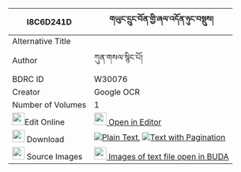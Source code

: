 |I8C6D241D|གཡུང་དྲུང་བོན་གྱི་ཞལ་འདོན་ཉུང་བསྡུས། 
| --- | --- 
|Alternative Title |
|Author| ཀུན་གསལ་སྙིང་པོ།
|BDRC ID | W30076
|Creator | Google OCR
|Number of Volumes| 1
|<img width="25" src="https://img.icons8.com/color/25/000000/edit-property.png">Edit Online| [<img width="25" src="https://avatars.githubusercontent.com/u/45091458?s=200&v=4"> Open in Editor](http://editor.openpecha.org/I8C6D241D)
|<img width="25" src="https://img.icons8.com/fluent/48/000000/download-2.png"/>  Download | [![](https://img.icons8.com/color/20/000000/txt.png)Plain Text](https://github.com/Openpecha/I8C6D241D/releases/download/v2/yungdrung_bon_gyi_shyaldon_nyu_plain_I8C6D241D.zip), [![](https://img.icons8.com/color/20/000000/txt.png)Text with Pagination](https://github.com/Openpecha/I8C6D241D/releases/download/v2/yungdrung_bon_gyi_shyaldon_nyu_pages_I8C6D241D.zip)
|<img width="25" src="https://img.icons8.com/plasticine/100/000000/pictures-folder.png"/>  Source Images | [<img width="25" src="https://library.bdrc.io/icons/BUDA-small.svg"> Images of text file open in BUDA](https://library.bdrc.io/show/bdr:W30076)